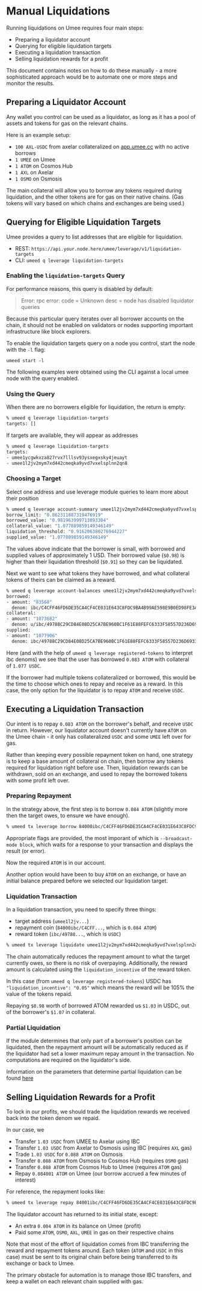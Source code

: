 # Manual Liquidations

Running liquidations on Umee requires four main steps:

- Preparing a liquidator account
- Querying for eligible liquidation targets
- Executing a liquidation transaction
- Selling liquidation rewards for a profit

This document contains notes on how to do these manually - a more sophisticated approach would be to automate one or more steps and monitor the results.

## Preparing a Liquidator Account

Any wallet you control can be used as a liquidator, as long as it has a pool of assets and tokens for gas on the relevant chains.

Here is an example setup:
- `100 AXL-USDC` from axelar collateralized on [app.umee.cc](https://app.umee.cc/) with no active borrows
- `1 UMEE` on Umee
- `1 ATOM` on Cosmos Hub
- `1 AXL` on Axelar
- `1 OSMO` on Osmosis

The main collateral will allow you to borrow any tokens required during liquidation, and the other tokens are for gas on their native chains. (Gas tokens will vary based on which chains and exchanges are being used.)

## Querying for Eligible Liquidation Targets

Umee provides a query to list addresses that are eligible for liquidation.
* REST: `https://api.your.node.here/umee/leverage/v1/liquidation-targets`
* CLI: `umeed q leverage liquidation-targets`

### Enabling the `liquidation-targets` Query

For performance reasons, this query is disabled by default:

> Error: rpc error: code = Unknown desc = node has disabled liquidator queries

Because this particular query iterates over all borrower accounts on the chain, it should not be enabled on validators or nodes supporting important infrastructure like block explorers.

To enable the liquidation targets query on a node you control, start the node with the `-l` flag:

`umeed start -l`

The following examples were obtained using the CLI against a local umee node with the query enabled.

### Using the Query

When there are no borrowers eligible for liquidation, the return is empty:

```sh
% umeed q leverage liquidation-targets
targets: []
```

If targets are available, they will appear as addresses

```sh
% umeed q leverage liquidation-targets
targets:
- umee1ycgwkvza827rvx7lllsv93ysxegxsky4jeuayt
- umee1l2jv2mym7xd442cmeqka9yvd7vxelsplnn2qn8
```

### Choosing a Target

Select one address and use leverage module queries to learn more about their position

```sh
% umeed q leverage account-summary umee1l2jv2mym7xd442cmeqka9yvd7vxelsplnn2qn8
borrow_limit: "0.862311887319476919"
borrowed_value: "0.981963999713893304"
collateral_value: "1.077889859149346149"
liquidation_threshold: "0.916206380276944227"
supplied_value: "1.077889859149346149"
```

The values above indicate that the borrower is small, with borrowed and supplied values of approximately 1 USD. Their borrowed value (`$0.98`) is higher than their liquidation threshold (`$0.91`) so they can be liquidated.

Next we want to see what tokens they have borrowed, and what collateral tokens of theirs can be claimed as a reward.

```sh
% umeed q leverage account-balances umee1l2jv2mym7xd442cmeqka9yvd7vxelsplnn2qn8
borrowed:
- amount: "83568"
  denom: ibc/C4CFF46FD6DE35CA4CF4CE031E643C8FDC9BA4B99AE598E9B0ED98FE3A2319F9
collateral:
- amount: "1073682"
  denom: u/ibc/49788C29CD84E08D25CA7BE960BC1F61E88FEFC6333F58557D236D693398466A
supplied:
- amount: "1077906"
  denom: ibc/49788C29CD84E08D25CA7BE960BC1F61E88FEFC6333F58557D236D693398466A
```

Here (and with the help of `umeed q leverage registered-tokens` to interpret ibc denoms) we see that the user has borrowed `0.083 ATOM` with collateral of `1.077 USDC`.

If the borrower had multiple tokens collateralized or borrowed, this would be the time to choose which ones to repay and receive as a reward. In this case, the only option for the liquidator is to repay `ATOM` and receive `USDC`.

## Executing a Liquidation Transaction

Our intent is to repay `0.083 ATOM` on the borrower's behalf, and receive `USDC` in return. However, our liquidator account doesn't currently have `ATOM` on the Umee chain - it only has collateralized `USDC` and some `UMEE` left over for gas.

Rather than keeping every possible repayment token on hand, one strategy is to keep a base amount of collateral on chain, then borrow any tokens required for liquidation right before use.
Then, liquidation rewards can be withdrawn, sold on an exchange, and used to repay the borrowed tokens with some profit left over.

### Preparing Repayment

In the strategy above, the first step is to borrow `0.084 ATOM` (slightly more then the target owes, to ensure we have enough).

```sh
% umeed tx leverage borrow 84000ibc/C4CFF46FD6DE35CA4CF4CE031E643C8FDC9BA4B99AE598E9B0ED98FE3A2319F9 --from my-key --chain-id umee-1 --gas auto --gas-adjustment 3.0 --gas-prices 0.1uumee -y --broadcast-mode block
```

Appropriate flags are provided, the most imporant of which is `--broadcast-mode block`, which waits for a response to your transaction and displays the result (or error).

Now the required `ATOM` is in our account.

Another option would have been to buy `ATOM` on an exchange, or have an initial balance prepared before we selected our liquidation target.

### Liquidation Transaction

In a liquidation transaction, you need to specify three things:
- target address (`umee1l2jv...`)
- repayment coin (`84000ibc/C4CFF...`, which is `0.084 ATOM`)
- reward token (`ibc/49788...`, which is `USDC`)

```sh
% umeed tx leverage liquidate umee1l2jv2mym7xd442cmeqka9yvd7vxelsplnn2qn8 84000ibc/C4CFF46FD6DE35CA4CF4CE031E643C8FDC9BA4B99AE598E9B0ED98FE3A2319F9 ibc/49788C29CD84E08D25CA7BE960BC1F61E88FEFC6333F58557D236D693398466A --from my-key --chain-id umee-1 --gas auto --gas-adjustment 10.0 --gas-prices 0.1uumee -y --broadcast-mode block
```

The chain automatically reduces the repayment amount to what the target currently owes, so there is no risk of overpaying. Additionally, the reward amount is calculated using the `liquidation_incentive` of the reward token.

In this case (from `umeed q leverage registered-tokens`) USDC has `"liquidation_incentive": "0.05"` which means the reward will be 105% the value of the tokens repaid.

Repaying `$0.98` worth of borrowed ATOM rewarded us `$1.03` in USDC, out of the borrower's `$1.07` in collateral.

### Partial Liquidation

If the module determines that only part of a borrower's position can be liquidated, then the repayment amount will be automatically reduced as if the liquidator had set a lower maximum repay amount in the transaction. No computations are required on the liquidator's side.

Information on the parameters that determine partial liquidation can be found [here](./README.md#CloseFactor)

## Selling Liquidation Rewards for a Profit

To lock in our profits, we should trade the liquidation rewards we received back into the token denom we repaid.

In our case, we
- Transfer `1.03 USDC` from UMEE to Axelar using IBC
- Transfer `1.03 USDC` from Axelar to Osmosis using IBC (requires `AXL` gas)
- Trade `1.03 USDC` for `0.088 ATOM` on Osmosis
- Transfer `0.088 ATOM` from Osmosis to Cosmos Hub (requires `OSMO` gas)
- Transfer `0.088 ATOM` from Cosmos Hub to Umee (requires `ATOM` gas)
- Repay `0.084001 ATOM` on Umee (our borrow accrued a few minutes of interest)

For reference, the repayment looks like:

```sh
% umeed tx leverage repay 84001ibc/C4CFF46FD6DE35CA4CF4CE031E643C8FDC9BA4B99AE598E9B0ED98FE3A2319F9 --from my-key --chain-id umee-1 --gas auto --gas-adjustment 3.0 --gas-prices 0.1uumee -y --broadcast-mode block
```

The liquidator account has returned to its initial state, except:
- An extra `0.004 ATOM` in its balance on Umee (profit)
- Paid some `ATOM`, `OSMO`, `AXL`, `UMEE` in gas on their respective chains

Note that most of the effort of liquidation comes from IBC transferring the reward and repayment tokens around.
Each token (`ATOM` and `USDC` in this case) must be sent to its original chain before being transferred to its exchange or back to Umee.

The primary obstacle for automation is to manage those IBC transfers, and keep a wallet on each relevant chain supplied with gas.
